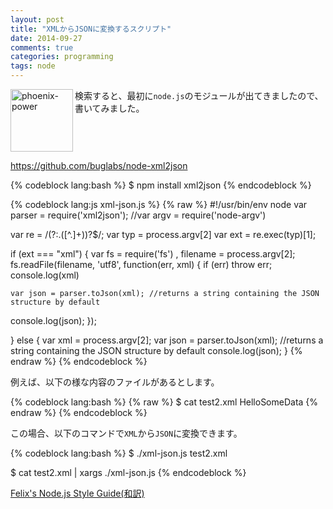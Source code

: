 ```yaml
---
layout: post
title: "XMLからJSONに変換するスクリプト"
date: 2014-09-27
comments: true
categories: programming
tags: node
---
```

<img src="{{ root_url }}/images/more.png" alt="phoenix-power" align="left" width="100" height="100">検索すると、最初に`node.js`のモジュールが出てきましたので、書いてみました。<!--more--><br clear="all">

https://github.com/buglabs/node-xml2json

{% codeblock lang:bash %}
$ npm install xml2json
{% endcodeblock %}


{% codeblock lang:js xml-json.js %}
{% raw %}
#!/usr/bin/env node
var parser = require('xml2json');
//var argv = require('node-argv')

var re = /(?:\.([^.]+))?$/;
var typ = process.argv[2]
var ext = re.exec(typ)[1];

if (ext === "xml") {
  var fs = require('fs')
    , filename = process.argv[2];
  fs.readFile(filename, 'utf8', function(err, xml) {
    if (err) throw err;
    console.log(xml)

    var json = parser.toJson(xml); //returns a string containing the JSON structure by default
  console.log(json);
  });

} else {
  var xml = process.argv[2];
  var json = parser.toJson(xml); //returns a string containing the JSON structure by default
  console.log(json);
}
{% endraw %}
{% endcodeblock %}

例えば、以下の様な内容のファイルがあるとします。

{% codeblock lang:bash %}
{% raw %}
$ cat test2.xml
<config><test>Hello</test><data>SomeData</data></config>
{% endraw %}
{% endcodeblock %}

この場合、以下のコマンドで`XML`から`JSON`に変換できます。

{% codeblock lang:bash %}
$ ./xml-json.js test2.xml

$ cat test2.xml | xargs ./xml-json.js
{% endcodeblock %}

<a href="http://popkirby.github.io/contents/nodeguide/style.html" target="_blank">Felix's Node.js Style Guide(和訳)</a>


